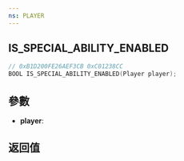 ```yaml
---
ns: PLAYER
---
```

## IS_SPECIAL_ABILITY_ENABLED

```c
// 0xB1D200FE26AEF3CB 0xC01238CC
BOOL IS_SPECIAL_ABILITY_ENABLED(Player player);
```


## 參數
* **player**: 

## 返回值
